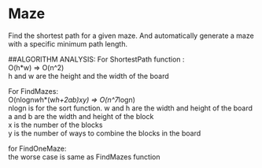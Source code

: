 # Maze
Find the shortest path for a given maze. And automatically generate a maze with a specific minimum path length.

##ALGORITHM ANALYSIS:
For ShortestPath function :  
O(h*w)  => O(n^2)  
h and w are the height and the width of the board

For FindMazes:  
O(nlogn*w*h*(w*h+2ab)*x*y)  => O(n^7*logn)  
nlogn is for the sort function. w and h are the width and height of the board  
a and b are the width and height of the block  
x is the number of the blocks  
y is the number of ways to combine the blocks in the board  
             
for FindOneMaze:  
the worse case is same as FindMazes function
